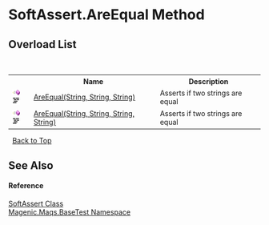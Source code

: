 # SoftAssert.AreEqual Method 
 


## Overload List
&nbsp;<table><tr><th></th><th>Name</th><th>Description</th></tr><tr><td>![Public method](media/pubmethod.gif "Public method")![Code example](media/CodeExample.png "Code example")</td><td><a href="#/MAQS_5/BaseTest_AUTOGENERATED/SoftAssert-AreEqual_Method_(String,_String,_String)">AreEqual(String, String, String)</a></td><td>
Asserts if two strings are equal</td></tr><tr><td>![Public method](media/pubmethod.gif "Public method")![Code example](media/CodeExample.png "Code example")</td><td><a href="#/MAQS_5/BaseTest_AUTOGENERATED/SoftAssert-AreEqual_Method_(String,_String,_String,_String)">AreEqual(String, String, String, String)</a></td><td>
Asserts if two strings are equal</td></tr></table>&nbsp;
<a href="#softassert.areequal-method">Back to Top</a>

## See Also


#### Reference
<a href="#/MAQS_5/BaseTest_AUTOGENERATED/SoftAssert_Class">SoftAssert Class</a><br /><a href="#/MAQS_5/BaseTest_AUTOGENERATED/Magenic-Maqs-BaseTest_Namespace">Magenic.Maqs.BaseTest Namespace</a><br />